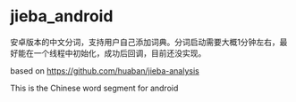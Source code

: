 # jieba_android

安卓版本的中文分词，支持用户自己添加词典。分词启动需要大概1分钟左右，最好能在一个线程中初始化，成功后回调，目前还没实现。

based on https://github.com/huaban/jieba-analysis

This is the Chinese word segment for android 